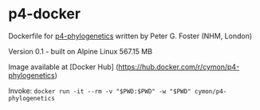 # p4-docker
Dockerfile for [p4-phylogenetics](https://github.com/pgfoster/p4-phylogenetics) written by Peter G. Foster (NHM, London)

Version 0.1 - built on Alpine Linux 567.15 MB

Image available at [Docker Hub] (https://hub.docker.com/r/cymon/p4-phylogenetics) 

Invoke: `docker run -it --rm -v "$PWD:$PWD" -w "$PWD" cymon/p4-phylogenetics`

